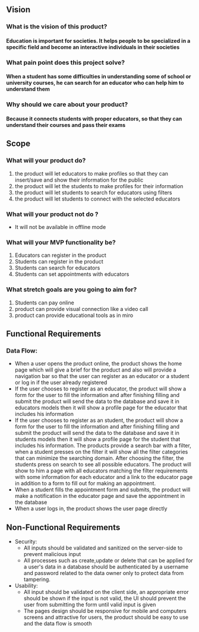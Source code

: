 ## Vision
### What is the vision of this product?
#### Education is important for societies. It helps people to be specialized in a specific field and become an interactive individuals in their societies
### What pain point does this project solve?
#### When a student has some difficulties in understanding some of school or university courses, he can search for an educator who can help him to understand them
### Why should we care about your product?
#### Because it connects students with proper educators, so that they can understand their courses and pass their exams
## Scope
### What will your product do?
1. the product will let educators to make profiles so that they can insert/save and show their information for the public
2. the product will let the students to make profiles for their information
3. the product will let students to search for educators using filters
4. the product will let students to connect with the selected educators  
### What will your product not do ?
- It will not be available in offline mode
### What will your MVP functionality be?
1. Educators can register in the product
2. Students can register in the product
3. Students can search for educators
4. Students can set appointments with educators
### What stretch goals are you going to aim for?
1. Students can pay online
2. product can provide visual connection like a video call
3. product can provide educational tools as in miro 
## Functional Requirements
### Data Flow:
- When a user opens the product online, the product shows the home page which will give a brief for the product and also will provide a navigation bar so that the user can register as an educator or a student or log in if the user already registered 
- If the user chooses to register as an educator, the product will show a form for the user to fill the information and after finishing filling and submit the product will send the data to the database and save it in educators models then it will show a profile page for the educator that includes his information 
- If the user chooses to register as an student, the product will show a form for the user to fill the information and after finishing filling and submit the product will send the data to the database and save it in students models then it will show a profile page for the student that includes his information. The products provide a search bar with a filter, when a student presses on the filter it will show all the filter categories that can minimize the searching domain. After choosing the filter, the students press on search to see all possible educators. The product will show to him a page with all educators matching the filter requirements with some information for each educator and a link to the educator page in addition to a form to fill out for making an appointment.  
- When a student fills the appointment form and submits, the product will make a notification in the educator page and save the appointment in the database
- When a user logs in, the product shows the user page directly
## Non-Functional Requirements
- Security: 
  - All inputs should be validated and sanitized on the server-side to prevent malicious input
  - All processes such as create,update or delete that can be applied for a user's data  in a database should be authenticated by a username and password related to the data owner only to protect data from tampering.  
- Usability: 
  - All input should be validated on the client side, an appropriate error should be shown if the input is not valid, the UI should prevent the user from submitting the form until valid input is given
  - The pages design should be responsive for mobile and computers screens and attractive for users, the product should be easy to use and the data flow is smooth
